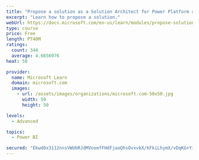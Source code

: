 ```yaml
---
title: "Propose a solution as a Solution Architect for Power Platform and Dynamics 365"
excerpt: "Learn how to propose a solution."
webUrl: https://docs.microsoft.com/en-us/learn/modules/propose-solution/
type: course
price: Free
length: PT40M
ratings:
  count: 344
  average: 4.6656976
heat: 50

provider:
  name: Microsoft Learn
  domain: microsoft.com
  images:
    - url: /assets/images/organizations/microsoft.com-50x50.jpg
      width: 50
      height: 50

levels:
  - Advanced

topics:
  - Power BI

secured: "EkwdOx3112nnsVWUbRJdMVoomfFHdFjaoQhsOvxvbX/kFkiLhymX/vDqKG+YiR83FMErqEt3yz6zIBHm3cAoEtiLzrLl1ph4sw0n10xAJqSSKH57xxolQyBK1LtpJBSIjgUgiHzHh1nZKqF8yFMgw+ok3EJrmpPKNRDwcLGRCqZ4fcQMk5rNIrPy0kajT3IUZOHAVy4IvC2AJO7t3WPvQuRk2wun8oznril0puaFeefnU70nRRrG1pkQvcSp28f7RplHqCXM9Dqt1OEUi0KAIsvQNYd4WCet+G0foANjlhTMNCAv65taFZo/d7yFFKTYswkRfKGEw/tRbrv0TWG+5eYLT9fZ5yHt5mpB9tCX7YziJLWC/ROPIMoSjpsGP9AqD1BNbmnetMffCqhSUwPlBYDEI+zQZzmsRgKBqB3Zf3I=;G2rRz6wQOZ6D+OPGccTQ8g=="
---
```


